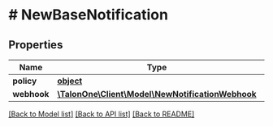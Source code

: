 # # NewBaseNotification

## Properties

Name | Type | Description | Notes
------------ | ------------- | ------------- | -------------
**policy** | [**object**](.md) |  | 
**webhook** | [**\TalonOne\Client\Model\NewNotificationWebhook**](NewNotificationWebhook.md) |  | 

[[Back to Model list]](../../README.md#documentation-for-models) [[Back to API list]](../../README.md#documentation-for-api-endpoints) [[Back to README]](../../README.md)


